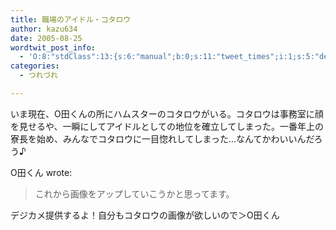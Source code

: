 ```yaml
---
title: 職場のアイドル・コタロウ
author: kazu634
date: 2005-08-25
wordtwit_post_info:
  - 'O:8:"stdClass":13:{s:6:"manual";b:0;s:11:"tweet_times";i:1;s:5:"delay";i:0;s:7:"enabled";i:1;s:10:"separation";s:2:"60";s:7:"version";s:3:"3.7";s:14:"tweet_template";b:0;s:6:"status";i:2;s:6:"result";a:0:{}s:13:"tweet_counter";i:2;s:13:"tweet_log_ids";a:1:{i:0;i:1987;}s:9:"hash_tags";a:0:{}s:8:"accounts";a:1:{i:0;s:7:"kazu634";}}'
categories:
  - つれづれ

---
```

<div class="section">
<p>
    いま現在、O田くんの所にハムスターのコタロウがいる。コタロウは事務室に顔を見せるや、一瞬にしてアイドルとしての地位を確立してしまった。一番年上の寮長を始め、みんなでコタロウに一目惚れしてしまった…なんてかわいいんだろう♪
</p></p> 
  
<p>
    O田くん wrote:
</p>
  
<p>
<blockquote>
      これから画像をアップしていこうかと思ってます。</p>
</blockquote>
    
<p>
      デジカメ提供するよ！自分もコタロウの画像が欲しいので＞O田くん
</p></div>
